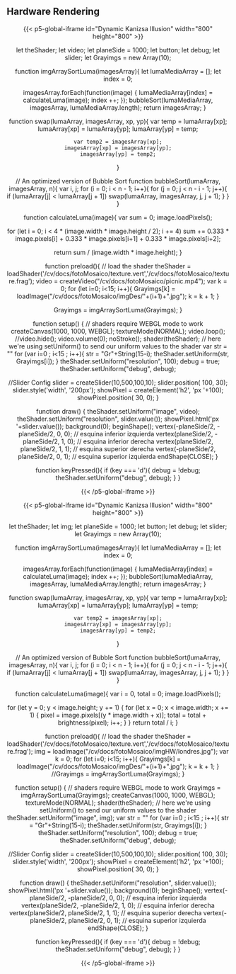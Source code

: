 ## **Hardware Rendering**




<div align = "center">

{{< p5-global-iframe id="Dynamic Kanizsa Illusion" width="800" height="800" >}}


let theShader;
let video;
let planeSide = 1000;
let button;
let debug;
let slider;
let Grayimgs = new Array(10);

function imgArraySortLuma(imagesArray){
  let lumaMediaArray = [];
  let index = 0;

  imagesArray.forEach(function(image) {
    lumaMediaArray[index] = calculateLuma(image);
    index ++;
  });
  bubbleSort(lumaMediaArray, imagesArray, lumaMediaArray.length);
  return imagesArray;
}

function swap(lumaArray, imagesArray, xp, yp){
    var temp = lumaArray[xp];
    lumaArray[xp] = lumaArray[yp];
    lumaArray[yp] = temp;

    var temp2 = imagesArray[xp];
    imagesArray[xp] = imagesArray[yp];
    imagesArray[yp] = temp2;
}

// An optimized version of Bubble Sort
function bubbleSort(lumaArray, imagesArray, n){
var i, j;
for (i = 0; i < n - 1; i++){
    for (j = 0; j < n - i - 1; j++){
        if (lumaArray[j] < lumaArray[j + 1])
          swap(lumaArray, imagesArray, j, j + 1);
    }
  }
}

function calculateLuma(image){
  var sum = 0;
  image.loadPixels();

  for (let i = 0; i < 4 * (image.width * image.height / 2); i += 4) 
    sum += 0.333 * image.pixels[i] + 0.333 * image.pixels[i+1] + 0.333 * image.pixels[i+2];
  
  return sum / (image.width * image.height);
}

function preload(){
  // load the shader
  theShader = loadShader('/cv/docs/fotoMosaico/texture.vert','/cv/docs/fotoMosaico/texture.frag');
  video = createVideo("/cv/docs/fotoMosaico/picnic.mp4");
  var k = 0;
  for (let i=0; i<15; i++){
    Grayimgs[k] = loadImage("/cv/docs/fotoMosaico/imgDes/"+(i+1)+".jpg");
    k = k + 1;
  }

  Grayimgs = imgArraySortLuma(Grayimgs);
}

function setup() {
  // shaders require WEBGL mode to work
  createCanvas(1000, 1000, WEBGL);
  textureMode(NORMAL);
  video.loop();
  //video.hide();
  video.volume(0);
  noStroke();
  shader(theShader);
  // here we're using setUniform() to send our uniform values to the shader
  var str = ""
  for (var i=0 ; i<15 ; i++){
    str = "Gr"+String(15-i);
    theShader.setUniform(str, Grayimgs[i]);
  }
  theShader.setUniform("resolution", 100);
  debug = true;
  theShader.setUniform("debug", debug);

  //Slider Config
  slider = createSlider(10,500,100,10);
  slider.position( 100, 30);
  slider.style('width', '200px');
  showPixel = createElement('h2', 'px '+100);
  showPixel.position( 30, 0);
}

function draw() {
  theShader.setUniform("image", video);
  theShader.setUniform("resolution", slider.value());
  showPixel.html('px '+slider.value());
  background(0);
  beginShape();
  vertex(-planeSide/2, -planeSide/2, 0, 0); // esquina inferior izquierda
  vertex(planeSide/2, -planeSide/2, 1, 0); // esquina inferior derecha
  vertex(planeSide/2, planeSide/2, 1, 1); // esquina superior derecha
  vertex(-planeSide/2, planeSide/2, 0, 1); // esquina superior izquierda
  endShape(CLOSE);
}

function keyPressed(){
  if (key === 'd'){
    debug = !debug;
    theShader.setUniform("debug", debug);
  }
}

{{< /p5-global-iframe >}}

</div>

<div align = "center">

{{< p5-global-iframe id="Dynamic Kanizsa Illusion" width="800" height="800" >}}


let theShader;
let img;
let planeSide = 1000;
let button;
let debug;
let slider;
let Grayimgs = new Array(10);

function imgArraySortLuma(imagesArray){
  let lumaMediaArray = [];
  let index = 0;

  imagesArray.forEach(function(image) {
    lumaMediaArray[index] = calculateLuma(image);
    index ++;
  });
  bubbleSort(lumaMediaArray, imagesArray, lumaMediaArray.length);
  return imagesArray;
}

function swap(lumaArray, imagesArray, xp, yp){
    var temp = lumaArray[xp];
    lumaArray[xp] = lumaArray[yp];
    lumaArray[yp] = temp;

    var temp2 = imagesArray[xp];
    imagesArray[xp] = imagesArray[yp];
    imagesArray[yp] = temp2;
}

// An optimized version of Bubble Sort
function bubbleSort(lumaArray, imagesArray, n){
var i, j;
for (i = 0; i < n - 1; i++){
    for (j = 0; j < n - i - 1; j++){
        if (lumaArray[j] < lumaArray[j + 1])
          swap(lumaArray, imagesArray, j, j + 1);
    }
  }
}

function calculateLuma(image){
var i = 0, total = 0;
image.loadPixels();

for (let y = 0; y < image.height; y += 1) {
    for (let x = 0; x < image.width; x += 1) {
      pixel = image.pixels[(y * image.width + x)];
      total = total + brightness(pixel);
      i++;
    }
  }
  return total / i;
}

function preload(){
  // load the shader
  theShader = loadShader('/cv/docs/fotoMosaico/texture.vert','/cv/docs/fotoMosaico/texture.frag');
  img = loadImage("/cv/docs/fotoMosaico/imgHW/londres.jpg");
  var k = 0;
  for (let i=0; i<15; i++){
    Grayimgs[k] = loadImage("/cv/docs/fotoMosaico/imgDes/"+(i+1)+".jpg");
    k = k + 1;
  }
  //Grayimgs = imgArraySortLuma(Grayimgs);
}

function setup() {
  // shaders require WEBGL mode to work
  Grayimgs = imgArraySortLuma(Grayimgs);
  createCanvas(1000, 1000, WEBGL);
  textureMode(NORMAL);
  shader(theShader);
  // here we're using setUniform() to send our uniform values to the shader
  theShader.setUniform("image", img);
  var str = ""
  for (var i=0 ; i<15 ; i++){
    str = "Gr"+String(15-i);
    theShader.setUniform(str, Grayimgs[i]);
  }
  theShader.setUniform("resolution", 100);
  debug = true;
  theShader.setUniform("debug", debug);

  //Slider Config
  slider = createSlider(10,500,100,10);
  slider.position( 100, 30);
  slider.style('width', '200px');
  showPixel = createElement('h2', 'px '+100);
  showPixel.position( 30, 0);
}

function draw() {
  theShader.setUniform("resolution", slider.value());
  showPixel.html('px '+slider.value());
  background(0);
  beginShape();
  vertex(-planeSide/2, -planeSide/2, 0, 0); // esquina inferior izquierda
  vertex(planeSide/2, -planeSide/2, 1, 0); // esquina inferior derecha
  vertex(planeSide/2, planeSide/2, 1, 1); // esquina superior derecha
  vertex(-planeSide/2, planeSide/2, 0, 1); // esquina superior izquierda
  endShape(CLOSE);
}

function keyPressed(){
  if (key === 'd'){
    debug = !debug;
    theShader.setUniform("debug", debug);
  }
}

{{< /p5-global-iframe >}}

</div>